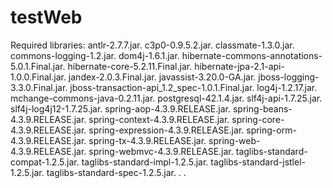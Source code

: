 # testWeb

Required libraries: 
antlr-2.7.7.jar.
c3p0-0.9.5.2.jar.
classmate-1.3.0.jar.
commons-logging-1.2.jar.
dom4j-1.6.1.jar.
hibernate-commons-annotations-5.0.1.Final.jar.
hibernate-core-5.2.11.Final.jar.
hibernate-jpa-2.1-api-1.0.0.Final.jar.
jandex-2.0.3.Final.jar.
javassist-3.20.0-GA.jar.
jboss-logging-3.3.0.Final.jar.
jboss-transaction-api_1.2_spec-1.0.1.Final.jar.
log4j-1.2.17.jar.
mchange-commons-java-0.2.11.jar.
postgresql-42.1.4.jar.
slf4j-api-1.7.25.jar.
slf4j-log4j12-1.7.25.jar.
spring-aop-4.3.9.RELEASE.jar.
spring-beans-4.3.9.RELEASE.jar.
spring-context-4.3.9.RELEASE.jar.
spring-core-4.3.9.RELEASE.jar.
spring-expression-4.3.9.RELEASE.jar.
spring-orm-4.3.9.RELEASE.jar.
spring-tx-4.3.9.RELEASE.jar.
spring-web-4.3.9.RELEASE.jar.
spring-webmvc-4.3.9.RELEASE.jar.
taglibs-standard-compat-1.2.5.jar.
taglibs-standard-impl-1.2.5.jar.
taglibs-standard-jstlel-1.2.5.jar.
taglibs-standard-spec-1.2.5.jar.
.
.